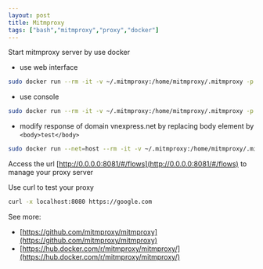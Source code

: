 ```yaml
---
layout: post
title: Mitmproxy
tags: ["bash","mitmproxy","proxy","docker"]
---
```

Start mitmproxy server by use docker

- use web interface
```bash
sudo docker run --rm -it -v ~/.mitmproxy:/home/mitmproxy/.mitmproxy -p 8080:8080 -p 127.0.0.1:8081:8081 mitmproxy/mitmproxy mitmweb --web-host 0.0.0.0
```
- use console
```bash
sudo docker run --rm -it -v ~/.mitmproxy:/home/mitmproxy/.mitmproxy -p 8080:8080 -p 127.0.0.1:8081:8081 mitmproxy/mitmproxy mitmproxy
```
- modify response of domain vnexpress.net by replacing body element by `<body>test</body>` 
```bash
sudo docker run --net=host --rm -it -v ~/.mitmproxy:/home/mitmproxy/.mitmproxy -p 8080:8080 -p 127.0.0.1:8081:8081 mitmproxy/mitmproxy mitmproxy --ssl-insecure -B "/~d vnexpress.net/<body.*/<body>test</body>"
```

Access the url [http://0.0.0.0:8081/#/flows](http://0.0.0.0:8081/#/flows) to manage your proxy server

Use curl to test your proxy
```bash
curl -x localhost:8080 https://google.com
```

See more:
- [https://github.com/mitmproxy/mitmproxy](https://github.com/mitmproxy/mitmproxy)
- [https://hub.docker.com/r/mitmproxy/mitmproxy/](https://hub.docker.com/r/mitmproxy/mitmproxy/)
